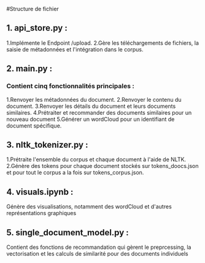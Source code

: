 #Structure de fichier

## 1. api_store.py :
1.Implémente le Endpoint /upload.
2.Gère les téléchargements de fichiers, la saisie de métadonnées et l'intégration dans le corpus.

## 2. main.py :
### Contient cinq fonctionnalités principales :
1.Renvoyer les métadonnées du document.
2.Renvoyer le contenu du document.
3.Renvoyer les détails du document et leurs documents similaires.
4.Prétraiter et recommander des documents similaires pour un nouveau document
5.Générer un wordCloud pour un identifiant de document spécifique.

## 3. nltk_tokenizer.py :
1.Prétraite l'ensemble du corpus et chaque document à l'aide de NLTK.
2.Génère des tokens pour chaque document stockés sur tokens_doocs.json et pour tout le corpus a la fois sur tokens_corpus.json.

## 4. visuals.ipynb :
Génère des visualisations, notamment des wordCloud et d'autres représentations graphiques

## 5. single_document_model.py :
Contient des fonctions de recommandation qui gèrent le preprcessing, la vectorisation et les calculs de similarité pour des documents individuels
